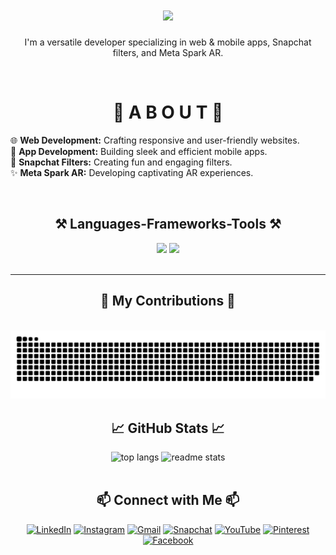 <h1 align="center">
    <img src="https://readme-typing-svg.herokuapp.com/?font=Righteous&size=35&center=true&vCenter=true&width=500&height=70&duration=4000&lines=Hi+There!+👋;+I'm+Danyal+Ahmad!;" />
</h1>
<p align="center">
I'm a versatile developer specializing in web & mobile apps, Snapchat filters, and Meta Spark AR.
</p>
<br/>

<div align="center">
<h1 align="center">👻 A B O U T 👻</h1> 
</div>
  
    
🌐 **Web Development:** Crafting responsive and user-friendly websites. </br>
📱 **App Development:** Building sleek and efficient mobile apps. </br>
🎨 **Snapchat Filters:** Creating fun and engaging filters.</br>
✨ **Meta Spark AR:** Developing captivating AR experiences.</br>
</div><br>

<h2 align="center">⚒️ Languages-Frameworks-Tools ⚒️</h2>

<div align="center">
    <img src="https://skillicons.dev/icons?i=react,bootstrap,mui,html,css,vscode,github,figma,tailwind,git,r" />
    <img src="https://skillicons.dev/icons?i=nodejs,python,javascript,typescript,express,firebase,mongodb,c,java,nextjs,mysql,flask" /><br>
</div>

<br/>
<hr/>

<div align="center">
  <h2>🐍 My Contributions 🐍</h2>
  <br>
  <img alt="snake eating my contributions" src="https://raw.githubusercontent.com/salesp07/salesp07/output/github-contribution-grid-snake.svg" />
  <br>
</div>

<div align="center">
      <h2>📈 GitHub Stats 📈</h2>
<img width="350" src="https://github-readme-stats-salesp07.vercel.app/api/top-langs/?username=danyal-ahmad&hide=HTML&langs_count=8&layout=compact&theme=react&border_radius=10&size_weight=0.5&count_weight=0.5&exclude_repo=github-readme-stats" alt="top langs" /> 
<img width="350" src="https://github-readme-stats-salesp07.vercel.app/api?username=danyal-ahmad&count_private=true&show_icons=true&theme=react&rank_icon=github&border_radius=10" alt="readme stats" />
</div>
<br>

<div align="center">
     <h2>📫 Connect with Me 📫</h2>
    
[![LinkedIn](https://img.shields.io/badge/LinkedIn-0077B5?logo=linkedin&logoColor=white)](https://pk.linkedin.com/in/danyal-ahmaad)
[![Instagram](https://img.shields.io/badge/Instagram-E4405F?logo=instagram&logoColor=white)](https://www.instagram.com/denial_khxn/)
[![Gmail](https://img.shields.io/badge/Gmail-333333?logo=gmail&logoColor=white)](mailto:danyalahmaad.pjb@gmail.com)
[![Snapchat](https://img.shields.io/badge/Snapchat-FFFC00?logo=snapchat&logoColor=white)](https://www.snapchat.com/add/denial_khxn)
[![YouTube](https://img.shields.io/badge/YouTube-FF0000?logo=youtube&logoColor=white)](https://www.youtube.com/@danyalahmaadxd1095)
[![Pinterest](https://img.shields.io/badge/Pinterest-E60023?logo=pinterest&logoColor=white)](https://www.pinterest.com/denial_khxn/)
[![Facebook](https://img.shields.io/badge/Facebook-1877F2?logo=facebook&logoColor=white)](https://www.facebook.com/Daanyaal.78/)
</div>



